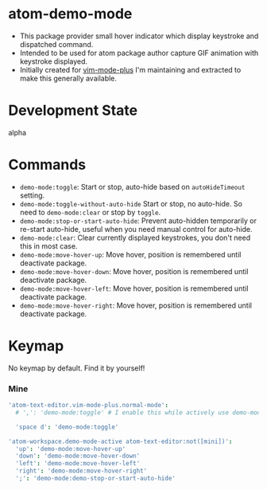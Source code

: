 # atom-demo-mode

- This package provider small hover indicator which display keystroke and dispatched command.
- Intended to be used for atom package author capture GIF animation with keystroke displayed.
- Initially created for [vim-mode-plus](https://atom.io/packages/vim-mode-plus) I'm maintaining and extracted to make this generally available.

# Development State

alpha

# Commands

- `demo-mode:toggle`: Start or stop, auto-hide based on `autoHideTimeout` setting.
- `demo-mode:toggle-without-auto-hide` Start or stop, no auto-hide. So need to `demo-mode:clear` or stop by `toggle`.
- `demo-mode:stop-or-start-auto-hide`: Prevent auto-hidden temporarily or re-start auto-hide, useful when you need manual control for auto-hide.
- `demo-mode:clear`: Clear currently displayed keystrokes, you don't need this in most case.
- `demo-mode:move-hover-up`: Move hover, position is remembered until deactivate package.
- `demo-mode:move-hover-down`: Move hover, position is remembered until deactivate package.
- `demo-mode:move-hover-left`: Move hover, position is remembered until deactivate package.
- `demo-mode:move-hover-right`: Move hover, position is remembered until deactivate package.

# Keymap

No keymap by default.
Find it by yourself!

### Mine

```coffeescript
'atom-text-editor.vim-mode-plus.normal-mode':
  # ',': 'demo-mode:toggle' # I enable this while actively use demo-mode.

  'space d': 'demo-mode:toggle'

'atom-workspace.demo-mode-active atom-text-editor:not([mini])':
  'up': 'demo-mode:move-hover-up'
  'down': 'demo-mode:move-hover-down'
  'left': 'demo-mode:move-hover-left'
  'right': 'demo-mode:move-hover-right'
  ';': 'demo-mode:demo-stop-or-start-auto-hide'
```
